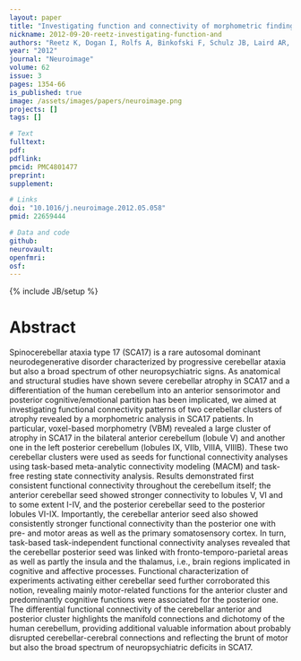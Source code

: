 ```yaml
---
layout: paper
title: "Investigating function and connectivity of morphometric findings--exemplified on cerebellar atrophy in spinocerebellar ataxia 17 (SCA17)."
nickname: 2012-09-20-reetz-investigating-function-and
authors: "Reetz K, Dogan I, Rolfs A, Binkofski F, Schulz JB, Laird AR, Fox PT, Eickhoff SB"
year: "2012"
journal: "Neuroimage"
volume: 62
issue: 3
pages: 1354-66
is_published: true
image: /assets/images/papers/neuroimage.png
projects: []
tags: []

# Text
fulltext:
pdf:
pdflink:
pmcid: PMC4801477
preprint:
supplement:

# Links
doi: "10.1016/j.neuroimage.2012.05.058"
pmid: 22659444

# Data and code
github:
neurovault:
openfmri:
osf:
---
```

{% include JB/setup %}

# Abstract

Spinocerebellar ataxia type 17 (SCA17) is a rare autosomal dominant neurodegenerative disorder characterized by progressive cerebellar ataxia but also a broad spectrum of other neuropsychiatric signs. As anatomical and structural studies have shown severe cerebellar atrophy in SCA17 and a differentiation of the human cerebellum into an anterior sensorimotor and posterior cognitive/emotional partition has been implicated, we aimed at investigating functional connectivity patterns of two cerebellar clusters of atrophy revealed by a morphometric analysis in SCA17 patients. In particular, voxel-based morphometry (VBM) revealed a large cluster of atrophy in SCA17 in the bilateral anterior cerebellum (lobule V) and another one in the left posterior cerebellum (lobules IX, VIIb, VIIIA, VIIIB). These two cerebellar clusters were used as seeds for functional connectivity analyses using task-based meta-analytic connectivity modeling (MACM) and task-free resting state connectivity analysis. Results demonstrated first consistent functional connectivity throughout the cerebellum itself; the anterior cerebellar seed showed stronger connectivity to lobules V, VI and to some extent I-IV, and the posterior cerebellar seed to the posterior lobules VI-IX. Importantly, the cerebellar anterior seed also showed consistently stronger functional connectivity than the posterior one with pre- and motor areas as well as the primary somatosensory cortex. In turn, task-based task-independent functional connectivity analyses revealed that the cerebellar posterior seed was linked with fronto-temporo-parietal areas as well as partly the insula and the thalamus, i.e., brain regions implicated in cognitive and affective processes. Functional characterization of experiments activating either cerebellar seed further corroborated this notion, revealing mainly motor-related functions for the anterior cluster and predominantly cognitive functions were associated for the posterior one. The differential functional connectivity of the cerebellar anterior and posterior cluster highlights the manifold connections and dichotomy of the human cerebellum, providing additional valuable information about probably disrupted cerebellar-cerebral connections and reflecting the brunt of motor but also the broad spectrum of neuropsychiatric deficits in SCA17.
